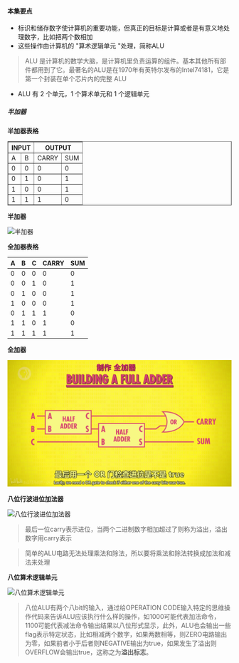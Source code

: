 #### 本集要点
* 标识和储存数字使计算机的重要功能，但真正的目标是计算或者是有意义地处理数字，比如把两个数相加
* 这些操作由计算机的 "算术逻辑单元 "处理，简称ALU
> ALU 是计算机的数学大脑，是计算机里负责运算的组件。基本其他所有部件都用到了它。最著名的ALU是在1970年有英特尔发布的Intel74181，它是第一个封装在单个芯片内的完整 ALU
* ALU 有 2 个单元，1 个算术单元和 1 个逻辑单元

##### 半加器
**半加器表格**
<table border="1">
	<thead>
		<tr style="text-align: center;">
			<th colspan="2">INPUT</th>
			<th colspan="2">OUTPUT</th>
		</tr>
	</thead>
	<tbody>
		<tr>
			<td>A</td>
			<td>B</td>
			<td>CARRY</td>
			<td>SUM</td>
		</tr>
		<tr>
			<td>0</td>
			<td>0</td>
			<td>0</td>
			<td>0</td>
		</tr>
		<tr>
			<td>0</td>
			<td>1</td>
			<td>0</td>
			<td>1</td>
		</tr>
		<tr>
			<td>1</td>
			<td>0</td>
			<td>0</td>
			<td>1</td>
		</tr>
		<tr>
			<td>1</td>
			<td>1</td>
			<td>1</td>
			<td>0</td>
		</tr>
	</tbody>
</table>

**半加器**

![半加器](./CrashCourseComputerScience/images/half-add.png)

**全加器表格**

|	A|	B|	C|	CARRY|	SUM|
|--	|--	|--	|--	|--	|
|	0|	0|	0|	0|	0|
|	0|	0|	1|	0|	1|
|	0|	1|	0|	0|	1|
|	1|	0|	0|	0|	1|
|	0|	1|	1|	1|	0|
|	1|	1|	0|	1|	0|
|	1|	1|	1|	1|	1|

**全加器**

![全加器](../images/full-adder.jpg)

**八位行波进位加法器**

![八位行波进位加法器](./CrashCourseComputerScience/images/8-bit-adder.jpg)

> 最后一位carry表示进位，当两个二进制数字相加超过了则称为溢出，溢出数字用carry表示

> 简单的ALU电路无法处理乘法和除法，所以要将乘法和除法转换成加法和减法来处理

**八位算术逻辑单元**

![八位算术逻辑单元](./CrashCourseComputerScience/images/Arithmetic-and-Logic-unit.jpg)

> 八位ALU有两个八bit的输入，通过给OPERATION CODE输入特定的思维操作代码来告诉ALU应该执行什么样的操作，如1000可能代表加法命令，1100可能代表减法命令输出结果以八位形式显示，此外，ALU也会输出一些flag表示特定状态，比如相减两个数字，如果两数相等，则ZERO电路输出为零，如果前者小于后者则NEGATIVE输出为true，如果发生了溢出则OVERFLOW会输出true，这称之为**溢出标志**。
	

